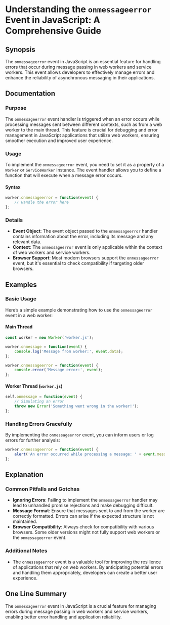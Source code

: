 <!--
Meta Description: # Understanding the `onmessageerror` Event in JavaScript: A Comprehensive Guide ## Synopsis The `onmessageerror` event in JavaScript is an essential f...
Meta Keywords: event, onmessageerror, worker, error, message
-->

# Understanding the `onmessageerror` Event in JavaScript: A Comprehensive Guide

## Synopsis
The `onmessageerror` event in JavaScript is an essential feature for handling errors that occur during message passing in web workers and service workers. This event allows developers to effectively manage errors and enhance the reliability of asynchronous messaging in their applications.

## Documentation
### Purpose
The `onmessageerror` event handler is triggered when an error occurs while processing messages sent between different contexts, such as from a web worker to the main thread. This feature is crucial for debugging and error management in JavaScript applications that utilize web workers, ensuring smoother execution and improved user experience.

### Usage
To implement the `onmessageerror` event, you need to set it as a property of a `Worker` or `ServiceWorker` instance. The event handler allows you to define a function that will execute when a message error occurs.

#### Syntax
```javascript
worker.onmessageerror = function(event) {
    // Handle the error here
};
```

### Details
- **Event Object**: The event object passed to the `onmessageerror` handler contains information about the error, including its message and any relevant data.
- **Context**: The `onmessageerror` event is only applicable within the context of web workers and service workers.
- **Browser Support**: Most modern browsers support the `onmessageerror` event, but it's essential to check compatibility if targeting older browsers.

## Examples
### Basic Usage
Here’s a simple example demonstrating how to use the `onmessageerror` event in a web worker:

#### Main Thread
```javascript
const worker = new Worker('worker.js');

worker.onmessage = function(event) {
    console.log('Message from worker:', event.data);
};

worker.onmessageerror = function(event) {
    console.error('Message error:', event);
};
```

#### Worker Thread (`worker.js`)
```javascript
self.onmessage = function(event) {
    // Simulating an error
    throw new Error('Something went wrong in the worker!');
};
```

### Handling Errors Gracefully
By implementing the `onmessageerror` event, you can inform users or log errors for further analysis:
```javascript
worker.onmessageerror = function(event) {
    alert('An error occurred while processing a message: ' + event.message);
};
```

## Explanation
### Common Pitfalls and Gotchas
- **Ignoring Errors**: Failing to implement the `onmessageerror` handler may lead to unhandled promise rejections and make debugging difficult.
- **Message Format**: Ensure that messages sent to and from the worker are correctly formatted. Errors can arise if the expected structure is not maintained.
- **Browser Compatibility**: Always check for compatibility with various browsers. Some older versions might not fully support web workers or the `onmessageerror` event.

### Additional Notes
- The `onmessageerror` event is a valuable tool for improving the resilience of applications that rely on web workers. By anticipating potential errors and handling them appropriately, developers can create a better user experience.

## One Line Summary
The `onmessageerror` event in JavaScript is a crucial feature for managing errors during message passing in web workers and service workers, enabling better error handling and application reliability.
